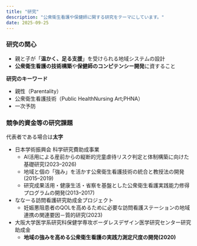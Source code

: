 ```yaml
---
title: "研究"
description: "公衆衛生看護や保健師に関する研究をテーマにしています。"
date: 2025-09-25
---
```


### 研究の関心
- 親と子が「**温かく、足る支援**」を受けられる地域システムの設計
- **公衆衛生看護の技術構築**や**保健師のコンピテンシー開発**に資すること
  
**研究のキーワード** 
- 親性（Parentality）
- 公衆衛生看護技術（Public HealthNursing Art;PHNA）
- 一次予防
  
### 競争的資金等の研究課題
代表者である場合は**太字**
  
- 日本学術振興会 科学研究費助成事業
  - AI活用による産前からの縦断的児童虐待リスク判定と体制構築に向けた基礎研究(2023–2026)
  - 地域と個の「強み」を活かす公衆衛生看護技術の統合と教授法の開発(2015–2019)
  - 研究成果活用・健康生活・省察を基盤とした公衆衛生看護実践能力修得プログラムの開発(2013–2017)
- ななーる訪問看護研究助成金プロジェクト
  - 妊娠悪阻患者のQOLを高めるために必要な訪問看護ステーションの地域連携の関連要因－質的研究(2023)
- 大阪大学医学系研究科保健学専攻ボーダレスデザイン医学研究センター研究助成金
  - **地域の強みを高める公衆衛生看護の実践力測定尺度の開発(2020)**
